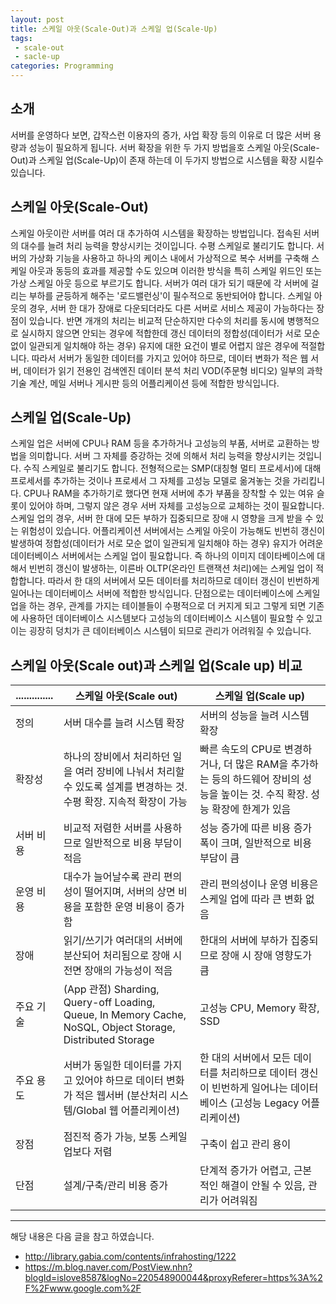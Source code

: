 ```yaml
---
layout: post
title: 스케일 아웃(Scale-Out)과 스케일 업(Scale-Up)
tags:
 - scale-out
 - sacle-up
categories: Programming
---
```


## 소개
서버를 운영하다 보면, 갑작스런 이용자의 증가, 사업 확장 등의 이유로 더 많은 서버 용량과 성능이 필요하게 됩니다. 
서버 확장을 위한 두 가지 방법을호 스케일 아웃(Scale-Out)과 스케일 업(Scale-Up)이 존재 하는데 이 두가지 방법으로 시스템을 확장 시킬수 있습니다.


## 스케일 아웃(Scale-Out)
스케일 아웃이란 서버를 여러 대 추가하여 시스템을 확장하는 방법입니다. 접속된 서버의 대수를 늘려 처리 능력을 향상시키는 것이입니다. 수평 스케일로 불리기도 합니다. 서버의 가상화 기능을 사용하고 하나의 케이스 내에서 가상적으로 복수 서버를 구축해 스케일 아웃과 동등의 효과를 제공할 수도 있으며 이러한 방식을 특히 스케일 위드인 또는 가상 스케일 아웃 등으로 부르기도 합니다. 서버가 여러 대가 되기 때문에 각 서버에 걸리는 부하를 균등하게 해주는 '로드밸런싱'이 필수적으로 동반되어야 합니다. 스케일 아웃의 경우, 서버 한 대가 장애로 다운되더라도 다른 서버로 서비스 제공이 가능하다는 장점이 있습니다. 반면 개개의 처리는 비교적 단순하지만 다수의 처리를 동시에 병행적으로 실시하지 않으면 안되는 경우에 적합한데 갱신 데이터의 정합성(데이터가 서로 모순 없이 일관되게 일치해야 하는 경우) 유지에 대한 요건이 별로 어렵지 않은 경우에 적절합니다. 따라서 서버가 동일한 데이터를 가지고 있어야 하므로, 데이터 변화가 적은 웹 서버, 데이터가 읽기 전용인 검색엔진 데이터 분석 처리 VOD(주문형 비디오) 일부의 과학기술 계산, 메일 서버나 게시판 등의 어플리케이션 등에 적합한 방식입니다. 

## 스케일 업(Scale-Up)
스케일 업은 서버에 CPU나 RAM 등을 추가하거나 고성능의 부품, 서버로 교환하는 방법을 의미합니다. 서버 그 자체를 증강하는 것에 의해서 처리 능력을 향상시키는 것입니다. 수직 스케일로 불리기도 합니다. 전형적으로는 SMP(대칭형 멀티 프로세서)에 대해 프로세서를 추가하는 것이나 프로세서 그 자체를 고성능 모델로 옮겨놓는 것을 가리킵니다. CPU나 RAM을 추가하기로 했다면 현재 서버에 추가 부품을 장착할 수 있는 여유 슬롯이 있어야 하며, 그렇지 않은 경우 서버 자체를 고성능으로 교체하는 것이 필요합니다. 스케일 업의 경우, 서버 한 대에 모든 부하가 집중되므로 장애 시 영향을 크게 받을 수 있는 위험성이 있습니다. 어플리케이션 서버에서는 스케일 아웃이 가능해도 빈번히 갱신이 발생하여 정합성(데이터가 서로 모순 없이 일관되게 일치해야 하는 경우) 유지가 어려운 데이터베이스 서버에서는 스케일 업이 필요합니다. 즉 하나의 이미지 데이타베이스에 대해서 빈번히 갱신이 발생하는, 이른바 OLTP(온라인 트랜잭션 처리)에는 스케일 업이 적합합니다. 따라서 한 대의 서버에서 모든 데이터를 처리하므로 데이터 갱신이 빈번하게 일어나는 데이터베이스 서버에 적합한 방식입니다. 단점으로는 데이터베이스에 스케일 업을 하는 경우, 관계를 가지는 테이블들이 수평적으로 더 커지게 되고 그렇게 되면 기존에 사용하던 데이터베이스 시스템보다 고성능의 데이터베이스 시스템이 필요할 수 있고 이는 굉장히 덩치가 큰 데이터베이스 시스템이 되므로 관리가 어려워질 수 있습니다.


## 스케일 아웃(Scale out)과 스케일 업(Scale up) 비교

|..............| 스케일 아웃(Scale out) | 스케일 업(Scale up) | 
|--------------|---------------------|-------------------| 
| 정의 | 서버 대수를 늘려 시스템 확장 | 서버의 성능을 늘려 시스템 확장 | 
| 확장성 | 하나의 장비에서 처리하던 일을 여러 장비에 나눠서 처리할 수 있도록 설계를 변경하는 것. 수평 확장. 지속적 확장이 가능 |  빠른 속도의 CPU로 변경하거나, 더 많은 RAM을 추가하는 등의 하드웨어 장비의 성능을 높이는 것. 수직 확장. 성능 확장에 한계가 있음 | 
| 서버 비용 | 비교적 저렴한 서버를 사용하므로 일반적으로 비용 부담이 적음 | 성능 증가에 따른 비용 증가폭이 크며, 일반적으로 비용 부담이 큼 | 
| 운영 비용 | 대수가 늘어날수록 관리 편의성이 떨어지며, 서버의 상면 비용을 포함한 운영 비용이 증가함 | 관리 편의성이나 운영 비용은 스케일 업에 따라 큰 변화 없음 | 
| 장애 | 읽기/쓰기가 여러대의 서버에 분산되어 처리됨으로 장애 시 전면 장애의 가능성이 적음 | 한대의 서버에 부하가 집중되므로 장애 시 장애 영향도가 큼 | 
| 주요 기술| (App 관점) Sharding, Query-off Loading, Queue, In Memory Cache, NoSQL, Object Storage, Distributed Storage | 고성능 CPU, Memory 확장, SSD |
| 주요 용도 | 서버가 동일한 데이터를 가지고 있어야 하므로 데이터 변화가 적은 웹서버 (분산처리 시스템/Global 웹 어플리케이션) |  한 대의 서버에서 모든 데이터를 처리하므로 데이터 갱신이 빈번하게 일어나는 데이터베이스 (고성능 Legacy 어플리케이션) |
| 장점 | 점진적 증가 가능, 보통 스케일 업보다 저렴 | 구축이 쉽고 관리 용이 |
| 단점 | 설계/구축/관리 비용 증가 | 단계적 증가가 어렵고, 근본적인 해결이 안될 수 있음, 관리가 어려워짐 |



----
해당 내용은 다음 글을 참고 하였습니다.
- http://library.gabia.com/contents/infrahosting/1222
- https://m.blog.naver.com/PostView.nhn?blogId=islove8587&logNo=220548900044&proxyReferer=https%3A%2F%2Fwww.google.com%2F
